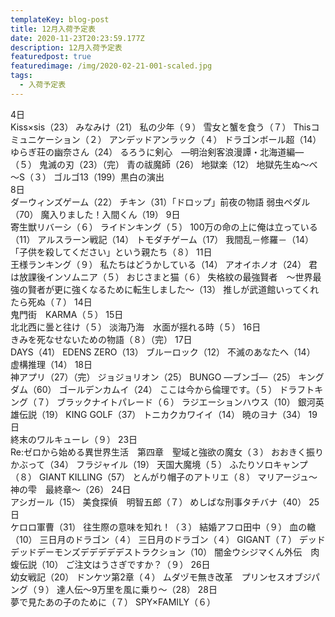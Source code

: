 ```yaml
---
templateKey: blog-post
title: 12月入荷予定表
date: 2020-11-23T20:23:59.177Z
description: 12月入荷予定表
featuredpost: true
featuredimage: /img/2020-02-21-001-scaled.jpg
tags:
  - 入荷予定表
---
```

4日	\
Kiss×sis（23）
	みなみけ（21）
	私の少年（９）
	雪女と蟹を食う（７）
	Thisコミュニケーション（２）
	アンデッドアンラック（４）
	ドラゴンボール超（14）
	ゆらぎ荘の幽奈さん（24）
	るろうに剣心　―明治剣客浪漫譚・北海道編―（５）
	鬼滅の刃（23）（完）
	青の祓魔師（26）
	地獄楽（12）
	地獄先生ぬ～べ～S（３）
	ゴルゴ13（199）黒白の演出
\
8日	\
ダーウィンズゲーム（22）
	チキン（31）「ドロップ」前夜の物語
	弱虫ペダル（70）
	魔入りました！入間くん（19）
9日	\
寄生獣リバーシ（６）
	ライドンキング（５）
	100万の命の上に俺は立っている（11）
	アルスラーン戦記（14）
	トモダチゲーム（17）
	我間乱－修羅－（14）
	「子供を殺してください」という親たち（８）
11日	\
王様ランキング（９）
	私たちはどうかしている（14）
	アオイホノオ（24）
	君は放課後インソムニア（５）
	おじさまと猫（６）
	失格紋の最強賢者　～世界最強の賢者が更に強くなるために転生しました～（13）
	推しが武道館いってくれたら死ぬ（７）
14日	\
鬼門街　KARMA（５）
15日	\
北北西に曇と往け（５）
	淡海乃海　水面が揺れる時（５）
16日	\
きみを死なせないための物語（８）（完）
17日	\
DAYS（41）
	EDENS ZERO（13）
	ブルーロック（12）
	不滅のあなたへ（14）
	虚構推理（14）
18日	\
神アプリ（27）（完）
	ジョジョリオン（25）
	BUNGO ―ブンゴ―（25）
	キングダム（60）
	ゴールデンカムイ（24）
	ここは今から倫理です。（５）
	ドラフトキング（７）
	ブラックナイトパレード（６）
	ラジエーションハウス（10）
	銀河英雄伝説（19）
	KING GOLF（37）
	トニカクカワイイ（14）
	暁のヨナ（34）
19日	\
終末のワルキューレ（９）
23日	\
Re:ゼロから始める異世界生活　第四章　聖域と強欲の魔女（３）
	おおきく振りかぶって（34）
	フラジャイル（19）
	天国大魔境（５）
	ふたりソロキャンプ（８）
	GIANT KILLING（57）
	とんがり帽子のアトリエ（８）
	マリアージュ～神の雫　最終章～（26）
24日	\
アシガール（15）
	美食探偵　明智五郎（７）
	めしばな刑事タチバナ（40）
25日	\
ケロロ軍曹（31）
	往生際の意味を知れ！（３）
	結婚アフロ田中（９）
	血の轍（10）
	三日月のドラゴン（４）
	三日月のドラゴン（４）
	GIGANT（７）
	デッドデッドデーモンズデデデデデストラクション（10）
	闇金ウシジマくん外伝　肉蝮伝説（10）
	ご注文はうさぎですか？（９）
26日	\
幼女戦記（20）
	ドンケツ第2章（４）
	ムダヅモ無き改革　プリンセスオブジパング（９）
	達人伝～9万里を風に乗り～（28）
28日	\
夢で見たあの子のために（７）
	SPY×FAMILY（６）
